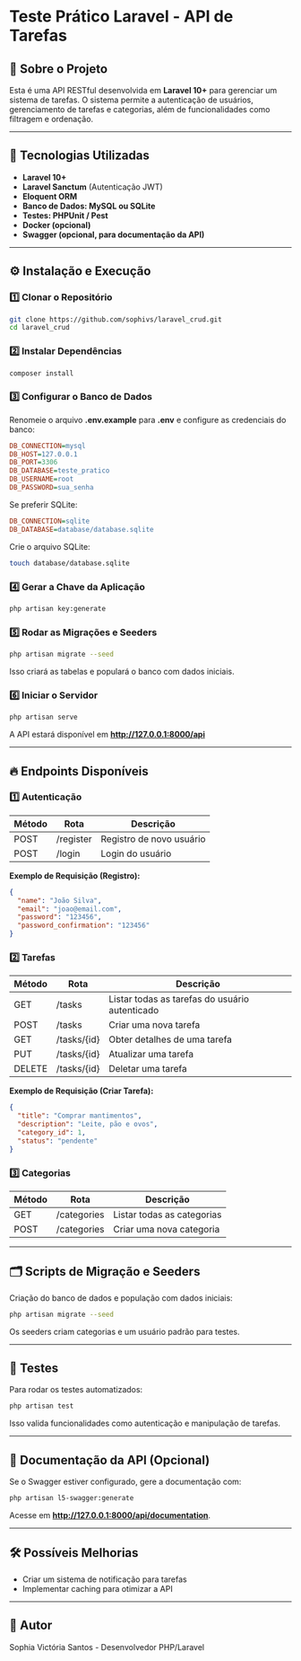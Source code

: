 # Teste Prático Laravel - API de Tarefas

## 📌 Sobre o Projeto
Esta é uma API RESTful desenvolvida em **Laravel 10+** para gerenciar um sistema de tarefas. 
O sistema permite a autenticação de usuários, gerenciamento de tarefas e categorias, além de funcionalidades como filtragem e ordenação.

---

## 🚀 Tecnologias Utilizadas
- **Laravel 10+**
- **Laravel Sanctum** (Autenticação JWT)
- **Eloquent ORM**
- **Banco de Dados: MySQL ou SQLite**
- **Testes: PHPUnit / Pest**
- **Docker (opcional)**
- **Swagger (opcional, para documentação da API)**

---

## ⚙️ Instalação e Execução
### 1️⃣ Clonar o Repositório
```sh
git clone https://github.com/sophivs/laravel_crud.git
cd laravel_crud
```

### 2️⃣ Instalar Dependências
```sh
composer install
```

### 3️⃣ Configurar o Banco de Dados
Renomeie o arquivo **.env.example** para **.env** e configure as credenciais do banco:
```ini
DB_CONNECTION=mysql
DB_HOST=127.0.0.1
DB_PORT=3306
DB_DATABASE=teste_pratico
DB_USERNAME=root
DB_PASSWORD=sua_senha
```
Se preferir SQLite:
```ini
DB_CONNECTION=sqlite
DB_DATABASE=database/database.sqlite
```
Crie o arquivo SQLite:
```sh
touch database/database.sqlite
```

### 4️⃣ Gerar a Chave da Aplicação
```sh
php artisan key:generate
```

### 5️⃣ Rodar as Migrações e Seeders
```sh
php artisan migrate --seed
```
Isso criará as tabelas e populará o banco com dados iniciais.

### 6️⃣ Iniciar o Servidor
```sh
php artisan serve
```
A API estará disponível em **http://127.0.0.1:8000/api**

---

## 🔥 Endpoints Disponíveis
### 1️⃣ Autenticação
| Método | Rota         | Descrição |
|--------|-------------|------------|
| POST   | /register   | Registro de novo usuário |
| POST   | /login      | Login do usuário |

**Exemplo de Requisição (Registro):**
```json
{
  "name": "João Silva",
  "email": "joao@email.com",
  "password": "123456",
  "password_confirmation": "123456"
}
```

### 2️⃣ Tarefas
| Método | Rota          | Descrição |
|--------|--------------|------------|
| GET    | /tasks       | Listar todas as tarefas do usuário autenticado |
| POST   | /tasks       | Criar uma nova tarefa |
| GET    | /tasks/{id}  | Obter detalhes de uma tarefa |
| PUT    | /tasks/{id}  | Atualizar uma tarefa |
| DELETE | /tasks/{id}  | Deletar uma tarefa |

**Exemplo de Requisição (Criar Tarefa):**
```json
{
  "title": "Comprar mantimentos",
  "description": "Leite, pão e ovos",
  "category_id": 1,
  "status": "pendente"
}
```

### 3️⃣ Categorias
| Método | Rota         | Descrição |
|--------|-------------|------------|
| GET    | /categories | Listar todas as categorias |
| POST   | /categories | Criar uma nova categoria |

---

## 🗂️ Scripts de Migração e Seeders
Criação do banco de dados e população com dados iniciais:
```sh
php artisan migrate --seed
```
Os seeders criam categorias e um usuário padrão para testes.

---

## 🧪 Testes
Para rodar os testes automatizados:
```sh
php artisan test
```
Isso valida funcionalidades como autenticação e manipulação de tarefas.

---

## 📄 Documentação da API (Opcional)
Se o Swagger estiver configurado, gere a documentação com:
```sh
php artisan l5-swagger:generate
```
Acesse em **http://127.0.0.1:8000/api/documentation**.

---

## 🛠️ Possíveis Melhorias
- Criar um sistema de notificação para tarefas
- Implementar caching para otimizar a API

---

## 📌 Autor
Sophia Victória Santos - Desenvolvedor PHP/Laravel